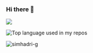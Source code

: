 ### Hi there 👋
![](https://visitor-badge.glitch.me/badge?page_id=simhadri-g)

<div align="left">
  <img width="" src="https://github-readme-stats.vercel.app/api/top-langs/?username=simhadri-g&layout=compact&hide_title=1&card_width=300" alt="Top language used in my repos" />
</div>

<p align="left"> 
<img src="https://github-readme-stats.vercel.app/api?username=simhadri-g&show_icons=true&theme=gotham" alt="simhadri-g" />



<!--
**simhadri-g/simhadri-g** is a ✨ _special_ ✨ repository because its `README.md` (this file) appears on your GitHub profile.

Here are some ideas to get you started:

- 🔭 I’m currently working on ...
- 🌱 I’m currently learning ...
- 👯 I’m looking to collaborate on ...
- 🤔 I’m looking for help with ...
- 💬 Ask me about ...
- 📫 How to reach me: ...
- 😄 Pronouns: ...
- ⚡ Fun fact: ...
-->
